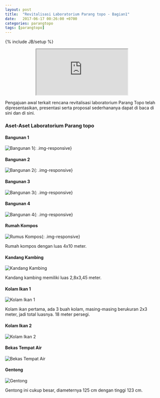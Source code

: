 ```yaml
---
layout: post
title:  "Revitalisasi Laboratorium Parang topo - Bagian1"
date:   2017-06-17 00:26:00 +0700
categories: parangtopo
tags: [parangtopo]
---
```


{% include JB/setup %}

<center>
<div class="embed-responsive embed-responsive-16by9">
<iframe class="embed-responsive-item"  src="https://www.google.com/maps/d/u/0/embed?mid=1LGC5hSEcFkBQNSsSldIGlViHgv8"></iframe>
</div>
</center>

Pengajuan awal terkait rencana revitalisasi laboratorium Parang Topo telah
dipresentasikan, presentasi serta proposal sederhananya dapat di baca di sini
dan di sini.

### Aset-Aset Laboratorium Parang topo


#### Bangunan 1
![Bangunan 1](/assets/images/laboratorium_parang_topo/kondisi_awal/20170125_171343.jpg "Bangunan 1"){: .img-responsive}

<!--more-->

#### Bangunan 2
![Bangunan 2](/assets/images/laboratorium_parang_topo/kondisi_awal/20170606_132650.jpg "Bangunan 2"){: .img-responsive}

#### Bangunan 3
![Bangunan 3](/assets/images/laboratorium_parang_topo/kondisi_awal/20170125_171044.jpg "Bangunan 3"){: .img-responsive}

#### Bangunan 4
![Bangunan 4](/assets/images/laboratorium_parang_topo/kondisi_awal/20170606_133833.jpg "Bangunan 4"){: .img-responsive}

#### Rumah Kompos

![Rumus Kompos](/assets/images/laboratorium_parang_topo/kondisi_awal/20170606_131824.jpg "Rumah Kompos"){: .img-responsive}


Rumah kompos dengan luas 4x10 meter.

#### Kandang Kambing

![Kandang Kambing](/assets/images/laboratorium_parang_topo/kondisi_awal/20170607_165013.jpg "Kandang Kambing")

Kandang kambing memiliki luas 2,8x3,45 meter.

#### Kolam Ikan 1

![Kolam Ikan 1](/assets/images/laboratorium_parang_topo/kondisi_awal/20170607_165645.jpg "Kolam Ikan 1")

Kolam ikan pertama, ada 3 buah kolam, masing-masing berukuran 2x3 meter, jadi total luasnya.
18 meter persegi.

#### Kolam Ikan 2

![Kolam Ikan 2](/assets/images/laboratorium_parang_topo/kondisi_awal/20170607_170347.jpg "Kolam Ikan 2")

#### Bekas Tempat Air

![Bekas Tempat Air](/assets/images/laboratorium_parang_topo/kondisi_awal/20170607_170434.jpg "Bekas Tempat Air")

#### Gentong

![Gentong](/assets/images/laboratorium_parang_topo/kondisi_awal/20170606_132605.jpg "Gentong")

Gentong ini cukup besar, diameternya 125 cm dengan tinggi 123 cm.
